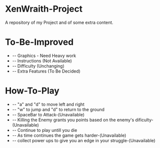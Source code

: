 # XenWraith-Project
A repository of my Project and of some extra content.

# To-Be-Improved
- -- Graphics - Need Heavy work
- -- Instructions (Not Available)
- -- Difficulty (Unchanging)
- -- Extra Features (To Be Decided)

# How-To-Play
- -- "a" and "d" to move left and right
- -- "w" to jump and "d" to return to the ground
- -- SpaceBar to Attack-(Unavailable)
- -- Killing the Enemy grants you points based on the enemy's dificulty-(Unavailable)
- -- Continue to play untill you die
- -- As time continues the game gets harder-(Unavailable)
- -- collect power ups to give you an edge in your struggle-(Unavailable)
